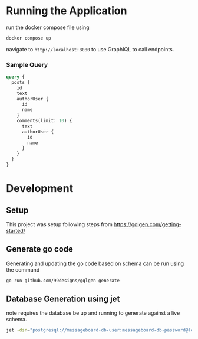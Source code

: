 # Running the Application

run the docker compose file using 

```bash
docker compose up
```

navigate to `http://localhost:8080` to use GraphIQL to call endpoints.

### Sample Query

```graphql
query {
  posts {
    id
    text
    authorUser {
      id
      name
    }
    comments(limit: 10) {
      text
      authorUser {
        id
        name
      }
    }
  }
}
```

# Development

## Setup

This project was setup following steps from https://gqlgen.com/getting-started/ 

## Generate go code

Generating and updating the go code based on schema can be run using the command

```bash
go run github.com/99designs/gqlgen generate
```

## Database Generation using jet

note requires the database be up and running to generate against a live schema.

```bash
jet -dsn="postgresql://messageboard-db-user:messageboard-db-password@localhost:5432/messageboardDB?sslmode=disable" -path=./.gen
```





